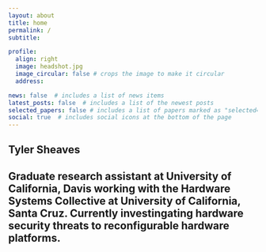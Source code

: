 ```yaml
---
layout: about
title: home
permalink: /
subtitle:

profile:
  align: right
  image: headshot.jpg
  image_circular: false # crops the image to make it circular
  address:

news: false  # includes a list of news items
latest_posts: false  # includes a list of the newest posts
selected_papers: false # includes a list of papers marked as "selected={true}"
social: true  # includes social icons at the bottom of the page
---
```


<h2>Tyler Sheaves<h2>

Graduate research assistant at University of California, Davis working with the Hardware Systems Collective at University of California, Santa Cruz. Currently investingating hardware security threats to reconfigurable hardware platforms.